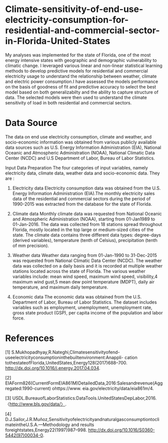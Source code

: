 # Climate-sensitivity-of-end-use-electricity-consumption-for-residential-and-commercial-sector-in-Florida-United-States
My analyses was implemented for the state of Florida, one of the most energy intensive states with geographic and demographic vulnerability to climatic change. I leveraged various linear and  non-linear statistical learning methods to develop predictive models for residential and commercial electricity usage to understand the relationship between weather, climate and electric power consumption.I have assessed the models performance on the basis of goodness of fit and predictive accuracy to select the best model based on both generalizabilty and the ability to capture structure of data. The selected models were then used to understand the climate sensitivity of load in both residential and commercial sectors. 


# Data Source
The data on end use electricity consumption, climate and weather, and socio-economic information was obtained from various publicly available data sources such as U.S. Energy Information Administration (EIA), National Oceanic and Atmospheric Administration (NOAA), National Climatic Data Center (NCDC) and U.S Department of Labor, Bureau of Labor Statistics. 

Input Data Preparation
The four categories of input variables, namely electricity data, climate data, weather data and socio-economic data. They are :

1. Electricity data
Electricity consumption data was obtained from the U.S. Energy Information Administration (EIA).The monthly electricity sales data of the residential and commercial sectors during the period of 1990-2015 was extracted from the database for the state of Florida.

2. Climate data
Monthly climate data was requested from National Oceanic and Atmospheric Administration (NOAA), starting from 01-Jan1989 to 01-Jan-2016. The data was collected from 18 stations spread throughout Florida, mostly located in the top large or medium-sized cities of the state. The climate data contains three different data types: degree-days (derived variables), temperature (tenth of Celsius), precipitation (tenth of mm precision).

3. Weather data
Weather data ranging from 01-Jan-1990 to 31-Dec-2015 was requested from National Climatic Data Center (NCDC). The weather data was collected on a daily basis and it is recorded at multiple weather stations located across the state of Florida. The various weather variables include: mean wind speed, maximum wind speed, visibility,4 maximum wind gust,5 mean dew point temperature (MDPT), daily air temperature, and maximum daily temperature. 

4. Economic data
The economic data was obtained from the U.S. Department of Labor, Bureau of Labor Statistics. The dataset includes variables
such as employment, unemployment, unemployment rate, gross state product (GSP), per capita income of the population and labor force.



# References
[1] S.Mukhopadhyay,R.Nateghi,Climatesensitivityofend-useelectricityconsumptioninthebuiltenvironment:Anappli-
cation tothestateofFlorida,UnitedStates,Energy128(2017)688–700. http://dx.doi.org/10.1016/j.energy.2017.04.034.

[2] EIAForm826(CurrentFormEIA861M)DetailedData,2016:Salesandrevenue(Aggregated:1990-current) ohttps://www.
eia.gov/electricity/data/eia861m/4.

[3] USDL.BureauofLaborStatistics:DataTools.UnitedStatesDepLabor,2016. 〈http://www.bls.gov/data/〉.

[4] D.J.Sailor,J.R.Muñoz,SensitivityofelectricityandnaturalgasconsumptiontoclimateintheU.S.A.—Methodology and
results foreightstates,Energy22(1997)987–998. http://dx.doi.org/10.1016/S0360-5442(97)00034-0.

